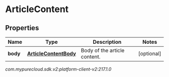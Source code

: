# ArticleContent


## Properties

| Name | Type | Description | Notes |
| ------------ | ------------- | ------------- | ------------- |
| **body** | [**ArticleContentBody**](ArticleContentBody) | Body of the article content. |  [optional] |




_com.mypurecloud.sdk.v2:platform-client-v2:217.1.0_
